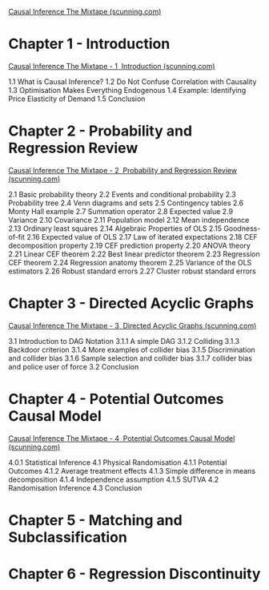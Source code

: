 [Causal Inference The Mixtape (scunning.com)](https://mixtape.scunning.com/)

# Chapter 1 - Introduction
[Causal Inference The Mixtape - 1  Introduction (scunning.com)](https://mixtape.scunning.com/01-introduction)

1.1 What is Causal Inference?
1.2 Do Not Confuse Correlation with Causality
1.3 Optimisation Makes Everything Endogenous
1.4 Example: Identifying Price Elasticity of Demand
1.5 Conclusion

# Chapter 2 - Probability and Regression Review
[Causal Inference The Mixtape - 2  Probability and Regression Review (scunning.com)](https://mixtape.scunning.com/02-probability_and_regression)

2.1 Basic probability theory
2.2 Events and conditional probability
2.3 Probability tree
2.4 Venn diagrams and sets
2.5 Contingency tables
2.6 Monty Hall example
2.7 Summation operator
2.8 Expected value
2.9 Variance
2.10 Covariance
2.11 Population model
2.12 Mean independence
2.13 Ordinary least squares
2.14 Algebraic Properties of OLS
2.15 Goodness-of-fit
2.16 Expected value of OLS
2.17 Law of iterated expectations
2.18 CEF decomposition property
2.19 CEF prediction property
2.20 ANOVA theory
2.21 Linear CEF theorem
2.22 Best linear predictor theorem
2.23 Regression CEF theorem
2.24 Regression anatomy theorem
2.25 Variance of the OLS estimators
2.26 Robust standard errors
2.27 Cluster robust standard errors

# Chapter 3 - Directed Acyclic Graphs
[Causal Inference The Mixtape - 3  Directed Acyclic Graphs (scunning.com)](https://mixtape.scunning.com/03-directed_acyclical_graphs)

3.1 Introduction to DAG Notation
	3.1.1 A simple DAG
	3.1.2 Colliding
	3.1.3 Backdoor criterion
	3.1.4 More examples of collider bias
	3.1.5 Discrimination and collider bias
	3.1.6 Sample selection and collider bias
	3.1.7 collider bias and police user of force
3.2 Conclusion

# Chapter 4 - Potential Outcomes Causal Model
[Causal Inference The Mixtape - 4  Potential Outcomes Causal Model (scunning.com)](https://mixtape.scunning.com/04-potential_outcomes#statistical-inference)

4.0.1 Statistical Inference
4.1 Physical Randomisation
	4.1.1 Potential Outcomes
	4.1.2 Average treatment effects
	4.1.3 Simple difference in means decomposition
	4.1.4 Independence assumption
	4.1.5 SUTVA
4.2 Randomisation Inference
4.3 Conclusion

# Chapter 5 - Matching and Subclassification


# Chapter 6 - Regression Discontinuity



